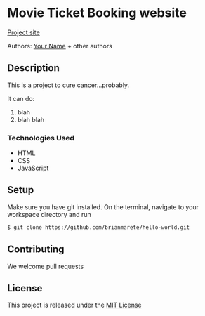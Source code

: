 # Movie Ticket Booking website

[Project site](https://example.com)

Authors: [Your Name](https://your-website-or-email.com) + other authors

## Description

This is a project to cure cancer...probably.

It can do:
1. blah
2. blah blah

### Technologies Used
* HTML
* CSS
* JavaScript

## Setup

Make sure you have git installed. On the terminal, navigate to your workspace directory and run

```bash
$ git clone https://github.com/brianmarete/hello-world.git
```
## Contributing

We welcome pull requests

## License

This project is released under the [MIT License](./LICENSE.md)